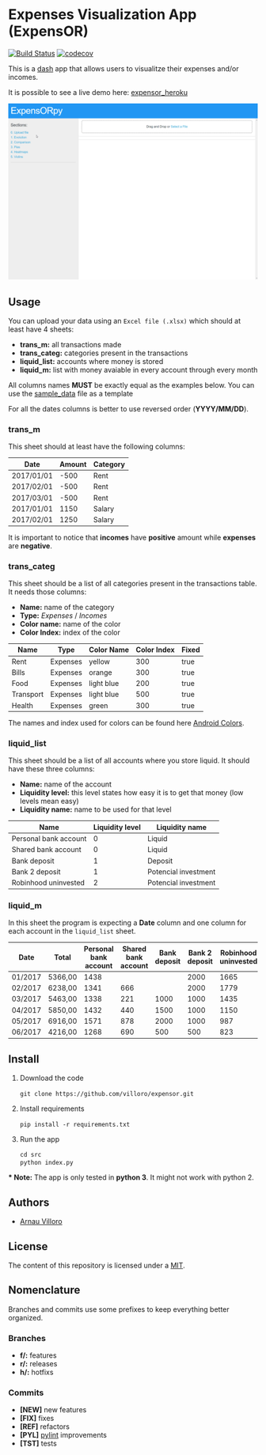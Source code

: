 # Expenses Visualization App (ExpensOR)
[![Build Status](https://travis-ci.com/villoro/expensor.svg?branch=master)](https://travis-ci.com/villoro/expensor)
[![codecov](https://codecov.io/gh/villoro/expensor/branch/master/graph/badge.svg)](https://codecov.io/gh/villoro/expensor)

This is a [dash](https://plot.ly/products/dash/) app that allows users to visualitze their expenses and/or incomes.

It is possible to see a live demo here: [expensor_heroku](https://expensorpy.herokuapp.com/)

![Demo](images/demo.gif)

## Usage
You can upload your data using an ```Excel file (.xlsx)``` which should at least have 4 sheets:
* **trans_m:** all transactions made
* **trans_categ:** categories present in the transactions
* **liquid_list:** accounts where money is stored
* **liquid_m:** list with money avaiable in every account through every month

All columns names **MUST** be exactly equal as the examples below. You can use the [sample_data](https://github.com/villoro/expensor/blob/master/sample_data/data.xlsx) file as a template

For all the dates columns is better to use reversed order (**YYYY/MM/DD**).

### trans_m
This sheet should at least have the following columns:

| Date       | Amount | Category |
|------------|--------|----------|
| 2017/01/01 | -500   | Rent     |
| 2017/02/01 | -500   | Rent     |
| 2017/03/01 | -500   | Rent     |
| 2017/01/01 | 1150   | Salary   |
| 2017/02/01 | 1250   | Salary   |

It is important to notice that **incomes** have **positive** amount while **expenses** are **negative**.

### trans_categ
This sheet should be a list of all categories present in the transactions table. It needs those columns:
* **Name:** name of the category
* **Type:** _Expenses_ / _Incomes_
* **Color name:** name of the color
* **Color Index:** index of the color

| Name      | Type     | Color Name | Color Index | Fixed |
|-----------|----------|------------|-------------|-------|
|    Rent   | Expenses | yellow     | 300         | true  |
|   Bills   | Expenses | orange     | 300         | true  |
|    Food   | Expenses | light blue | 200         | true  |
| Transport | Expenses | light blue | 500         | true  |
| Health    | Expenses | green      | 300         | true  |

The names and index used for colors can be found here [Android Colors](https://material.io/design/color/the-color-system.html#tools-for-picking-colors).

### liquid_list
This sheet should be a list of all accounts where you store liquid. It should have these three columns:
* **Name:** name of the account
* **Liquidity level:** this level states how easy it is to get that money (low levels mean easy)
* **Liquidity name:** name to be used for that level

| Name                  | Liquidity level | Liquidity name       |
|-----------------------|-----------------|----------------------|
| Personal bank account | 0               | Liquid               |
|  Shared bank account  | 0               | Liquid               |
|      Bank deposit     | 1               | Deposit              |
| Bank 2 deposit        | 1               | Potencial investment |
| Robinhood uninvested  | 2               | Potencial investment |

### liquid_m
In this sheet the program is expecting a **Date** column and one column for each account in the ```liquid_list``` sheet.

| Date    | Total   | Personal bank account | Shared bank account |Bank deposit | Bank 2 deposit | Robinhood uninvested |
|---------|---------|-----------------------|---------------------|-------------|----------------|----------------------|
| 01/2017 | 5366,00 | 1438                  |                     |             | 2000           | 1665                 |
| 02/2017 | 6238,00 | 1341                  | 666                 |             | 2000           | 1779                 |
| 03/2017 | 5463,00 | 1338                  | 221                 | 1000        | 1000           | 1435                 |
| 04/2017 | 5850,00 | 1432                  | 440                 | 1500        | 1000           | 1150                 |
| 05/2017 | 6916,00 | 1571                  | 878                 | 2000        | 1000           | 987                  |
| 06/2017 | 4216,00 | 1268                  | 690                 | 500         | 500            | 823                  |


## Install
1. Download the code 

    ```git clone https://github.com/villoro/expensor.git```

2. Install requirements

    ```pip install -r requirements.txt```
    
3. Run the app

    ```
    cd src
    python index.py
    ```
    
__* Note:__ The app is only tested in **python 3**. It might not work with python 2. 

## Authors
* [Arnau Villoro](villoro.com)

## License
The content of this repository is licensed under a [MIT](https://opensource.org/licenses/MIT).

## Nomenclature
Branches and commits use some prefixes to keep everything better organized.

### Branches
* **f/:** features
* **r/:** releases
* **h/:** hotfixs

### Commits
* **[NEW]** new features
* **[FIX]** fixes
* **[REF]** refactors
* **[PYL]** [pylint](https://www.pylint.org/) improvements
* **[TST]** tests